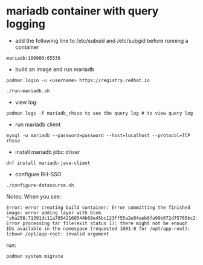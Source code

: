 # mariadb container with query logging

* add the following line to /etc/subuid and /etc/subgid before running a container

```
mariadb:100000:65536
```

* build an image and run mariadb

```
podman login -u <username> https://registry.redhat.io
```

```
./run-mariadb.sh
```

* view log

```
podman logs -f mariadb_rhsso to see the query log # to view query log
```

* run mariadb client

```
mysql -u mariadb --password=password --host=localhost --protocol=TCP rhsso
```

* install mariadb jdbc driver

```
dnf install mariadb-java-client
```

* configure RH-SSO

```
./configure-datasource.sh
```

Notes:
When you see:

```
Error: error creating build container: Error committing the finished image: error adding layer with blob "sha256:71391dc11a78542160544b68e45bc123ff55a2e84aeb6fa99b672d75765bc2f8": Error processing tar file(exit status 1): there might not be enough IDs available in the namespace (requested 1001:0 for /opt/app-root): lchown /opt/app-root: invalid argument
```

run:

```
podman system migrate
```

